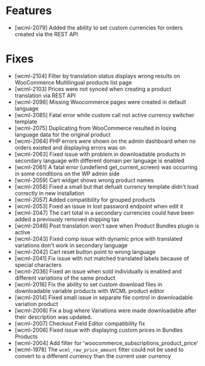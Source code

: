 # Features
* [wcml-2079] Added the ability to set custom currencies for orders created via the REST API

# Fixes
* [wcml-2104] Filter by translation status displays wrong results on WooCommerce Multilingual products list page
* [wcml-2103] Prices were not synced when creating a product translation via REST API
* [wcml-2098] Missing Woocommerce pages were created in default language
* [wcml-2085] Fatal error while custom call not active currency switcher template
* [wcml-2075] Duplicating from WooCommerce resulted in losing language data for the original product
* [wcml-2064] PHP errors were shown on the admin dashboard when no orders existed and displaying errors was on
* [wcml-2063] Fixed issue with problem in downloadable products in secondary language with different domain per language is enabled
* [wcml-2061] A fatal error (undefiend get_current_screen) was occurring in some conditions on the WP admin side
* [wcml-2059] Cart widget shows wrong product names
* [wcml-2058] Fixed a small but that defualt currency template didn't load correctly in new installation
* [wcml-2057] Added compatibility for grouped products
* [wcml-2053] Fixed an issue in lost password endpoint when edit it
* [wcml-2047] The cart total in a secondary currencies could have been added a previously removed shipping tax
* [wcml-2046] Post translation won't save when Product Bundles plugin is active
* [wcml-2043] Fixed comp issue with dynamic price with translated variations don't work in secondary language
* [wcml-2042] Cart reset button point to wrong language
* [wcml-2041] Fix issue with not matched translated labels because of special characters
* [wcml-2036] Fixed an issue when sold individually is enabled and different variations of the same product
* [wcml-2016] Fix the ability to set custom download files in downloadable variable products with WCML product editor
* [wcml-2014] Fixed small issue in separate file control in downloadable variation product
* [wcml-2008] Fix a bug where Variations were made downloadable after their description was updated.
* [wcml-2007] Checkout Field Editor compatibility fix
* [wcml-2006] Fixed issue with displaying custom prices in Bundles Products
* [wcml-2004] Add filter for 'woocommerce_subscriptions_product_price'
* [wcml-1978] The `wcml_raw_price_amount` filter could not be used to convert to a different currency than the current user currency